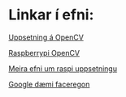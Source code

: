 # Linkar í efni:

[Uppsetning á OpenCV](https://raspberrypi-guide.github.io/programming/install-opencv)

[Raspberrypi OpenCV](https://www.youtube.com/watch?v=NPXBRX7N3ec)

[Meira efni um raspi uppsetningu](https://pythonprogramming.net/raspberry-pi-camera-opencv-face-detection-tutorial/)

[Google dæmi faceregon](https://www.dexterindustries.com/howto/use-google-cloud-vision-on-the-raspberry-pi/)
